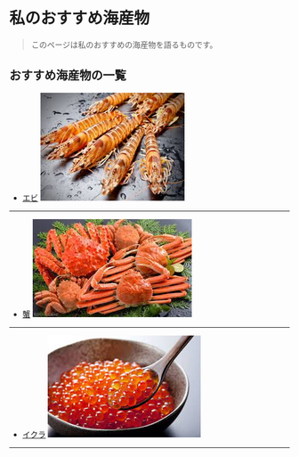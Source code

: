 # 私のおすすめ海産物

>このページは私のおすすめの海産物を語るものです。

## おすすめ海産物の一覧
- [エビ](./favorit/ebi.md) ![エビ](ebi.jpg)
---
- [蟹](./favorit/kani.md) ![蟹](kani.jpg)
---
- [イクラ](./favorit/ikura.md) ![イクラ](ikura.jpg)
---
